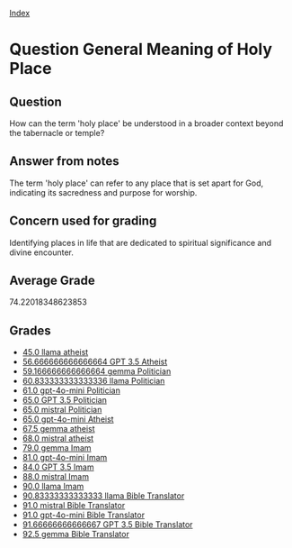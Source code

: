 
[Index](../../index.md)
# Question General Meaning of Holy Place
## Question
How can the term 'holy place' be understood in a broader context beyond the tabernacle or temple?

## Answer from notes
The term 'holy place' can refer to any place that is set apart for God, indicating its sacredness and purpose for worship.

## Concern used for grading
Identifying places in life that are dedicated to spiritual significance and divine encounter.

## Average Grade
74.22018348623853

## Grades
 * [45.0 llama atheist](../answers/llama_atheist/General_Meaning_of_Holy_Place.md)
 * [56.666666666666664 GPT 3.5 Atheist](../answers/GPT_3.5_Atheist/General_Meaning_of_Holy_Place.md)
 * [59.166666666666664 gemma Politician](../answers/gemma_Politician/General_Meaning_of_Holy_Place.md)
 * [60.833333333333336 llama Politician](../answers/llama_Politician/General_Meaning_of_Holy_Place.md)
 * [61.0 gpt-4o-mini Politician](../answers/gpt-4o-mini_Politician/General_Meaning_of_Holy_Place.md)
 * [65.0 GPT 3.5 Politician](../answers/GPT_3.5_Politician/General_Meaning_of_Holy_Place.md)
 * [65.0 mistral Politician](../answers/mistral_Politician/General_Meaning_of_Holy_Place.md)
 * [65.0 gpt-4o-mini Atheist](../answers/gpt-4o-mini_Atheist/General_Meaning_of_Holy_Place.md)
 * [67.5 gemma atheist](../answers/gemma_atheist/General_Meaning_of_Holy_Place.md)
 * [68.0 mistral atheist](../answers/mistral_atheist/General_Meaning_of_Holy_Place.md)
 * [79.0 gemma Imam](../answers/gemma_Imam/General_Meaning_of_Holy_Place.md)
 * [81.0 gpt-4o-mini Imam](../answers/gpt-4o-mini_Imam/General_Meaning_of_Holy_Place.md)
 * [84.0 GPT 3.5 Imam](../answers/GPT_3.5_Imam/General_Meaning_of_Holy_Place.md)
 * [88.0 mistral Imam](../answers/mistral_Imam/General_Meaning_of_Holy_Place.md)
 * [90.0 llama Imam](../answers/llama_Imam/General_Meaning_of_Holy_Place.md)
 * [90.83333333333333 llama Bible Translator](../answers/llama_Bible_Translator/General_Meaning_of_Holy_Place.md)
 * [91.0 mistral Bible Translator](../answers/mistral_Bible_Translator/General_Meaning_of_Holy_Place.md)
 * [91.0 gpt-4o-mini Bible Translator](../answers/gpt-4o-mini_Bible_Translator/General_Meaning_of_Holy_Place.md)
 * [91.66666666666667 GPT 3.5 Bible Translator](../answers/GPT_3.5_Bible_Translator/General_Meaning_of_Holy_Place.md)
 * [92.5 gemma Bible Translator](../answers/gemma_Bible_Translator/General_Meaning_of_Holy_Place.md)
